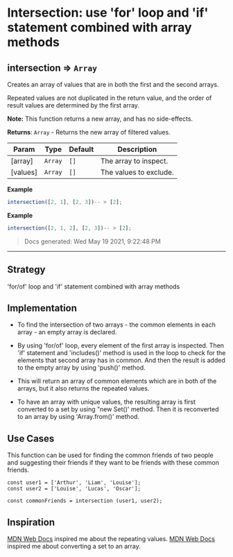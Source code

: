 # Intersection: use 'for' loop and 'if' statement combined with array methods

<!-- BEGIN DOCS -->

<a name="intersection"></a>

## intersection ⇒ <code>Array</code>

Creates an array of values that are in both the first and the second arrays.

Repeated values are not duplicated in the return value,
and the order of result values are determined by the first array.

**Note:** This function returns a new array, and has no side-effects.

**Returns**: <code>Array</code> - Returns the new array of filtered values.

| Param    | Type               | Default         | Description            |
| -------- | ------------------ | --------------- | ---------------------- |
| [array]  | <code>Array</code> | <code>[]</code> | The array to inspect.  |
| [values] | <code>Array</code> | <code>[]</code> | The values to exclude. |

**Example**

```js
intersection([2, 1], [2, 3])-- > [2];
```

**Example**

```js
intersection([2, 1, 2], [2, 3])-- > [2];
```

> Docs generated: Wed May 19 2021, 9:22:48 PM

<!-- END DOCS -->

---

## Strategy

'for/of' loop and 'if' statement combined with array methods

## Implementation

- To find the intersection of two arrays - the common elements in each array - an empty array is declared.

- By using 'for/of' loop, every element of the first array is inspected. Then 'if' statement and 'includes()' method is used in the loop to check for the elements that second array has in common. And then the result is added to the empty array by using 'push()' method.

- This will return an array of common elements which are in both of the arrays, but it also returns the repeated values.

- To have an array with unique values, the resulting array is first converted to a set by using "new Set()' method. Then it is reconverted to an array by using 'Array.from()' method.

## Use Cases

This function can be used for finding the common friends of two people and suggesting their friends if they want to be friends with these common friends.

```JS
const user1 = ['Arthur', 'Liam', 'Louise'];
const user2 = ['Louise', 'Lucas', 'Oscar'];

const commonFriends = intersection (user1, user2);
```

## Inspiration

[MDN Web Docs](https://developer.mozilla.org/en-US/docs/Web/JavaScript/Reference/Global_Objects/Set) inspired me about the repeating values.
[MDN Web Docs](https://developer.mozilla.org/en-US/docs/Web/JavaScript/Reference/Global_Objects/Array/from) inspired me about converting a set to an array.
